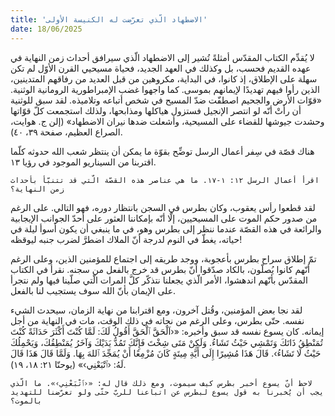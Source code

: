 ```yaml
---
title: 'الاضطهاد الّذي تعرّضت له الكنيسة الأولى'
date: 18/06/2025
---
```


لا يُقدِّم الكتاب المقدّس أمثلةً تُشير إلى الاضطهاد الّذي سيرافق أحداث زمن النهاية في عهده القديم فحسب، بل وكذلك في العهد الجديد، فحياة مسيحيي القرن الأوّل لم تكن سهلة على الإطلاق، إذ كانوا، في البداية، مكروهين من قبل العديد من رفاقهم المتدينين، الذين رأوا فيهم تهديدًا لإيمانهم بموسى. كما واجهوا غضب الإمبراطورية الرومانية الوثنية. «قوّات الأرض والجحيم اصطفّت ضدّ المسيح في شخص أتباعه وتلاميذه. لقد سبق للوثنية أن رأتْ أنّه لو انتصر الإنجيل فستزول هياكلها ومذابحها، ولذلك استجمعت كلّ قوّاتها وحشدت جيوشها للقضاء على المسيحية، وأشعلت ضدها نيران الاضطهاد»  (إلن ج. هوايت، الصراع العظيم، صفحة ٣٩، ٤٠).

هناك قصّة في سِفر أعمال الرسل توضِّح بقوّة ما يمكن أن ينتظر شعب الله حدوثه كلّما اقتربنا من السيناريو الموجود في رؤيا ١٣.

`اقرأ أعمال الرسل ١٢: ١-١٧. ما هي عناصر هذه القصّة الّتي قد تتنبّأ بأحداث زمن النهاية؟`

لقد قطعوا رأس يعقوب، وكان بطرس في السجن بانتظار دوره، فهو التالي. على الرغم من صدور حكم الموت على المسيحيين، إلّا أنّه بإمكاننا العثور على أحدّ الجوانب الإيجابية والرائعة في هذه القصّة عندما ننظر إلى بطرس وهو، في ما ينبغي أن يكون أسوأ ليلة في حياته، يغطّ في النوم لدرجة أنّ الملاك اضطرَّ لضرب جنبه ليوقظه!

تمّ إطلاق سراح بطرس بأعجوبة، ووجد طريقه إلى اجتماع للمؤمنين الذين، وعلى الرغم أنّهم كانوا يُصلّون، بالكاد صدّقوا أنّ بطرس قد خرج بالفعل من سجنه. نقرأ في الكتاب المقدّس بأنّهم اندهشوا، الأمر الّذي يجعلنا نتذكّر كلَّ المرات الّتي صلّينا فيها ولم نتجرأ على الإيمان بأنّ الله سوف يستجيب لنا بالفعل.

لقد نجا بعض المؤمنين، وقُتل آخرون، ومع اقترابنا من نهاية الزمان، سيحدث الشيء نفسه. حتّى بطرس، وعلى الرغم من نجاته في ذلك الوقت، مات في النهاية من أجل إيمانه. كان يسوع نفسه قد سبق وأخبره: «‹اَلْحَقَّ ٱلْحَقَّ أَقُولُ لَكَ: لَمَّا كُنْتَ أَكْثَرَ حَدَاثَةً كُنْتَ تُمَنْطِقُ ذَاتَكَ وَتَمْشِي حَيْثُ تَشَاءُ. وَلَكِنْ مَتَى شِخْتَ فَإِنَّكَ تَمُدُّ يَدَيْكَ وَآخَرُ يُمَنْطِقُكَ، وَيَحْمِلُكَ حَيْثُ لَا تَشَاءُ›. قَالَ هَذَا مُشِيرًا إِلَى أَيَّةِ مِيتَةٍ كَانَ مُزْمِعًا أَنْ يُمَجِّدَ ٱللهَ بِهَا. وَلَمَّا قَالَ هَذَا قَالَ لَهُ: ‹ٱتْبَعْنِي›» (يوحنّا ٢١: ١٨، ١٩).

`لاحظ أنّ يسوع أخبر بطرس كيف سيموت، ومع ذلك قال له: «‹ٱتْبَعْنِي›». ما الّذي يجب أن يُخبرنا به قول يسوع لبطرس عن اتباعنا للربّ حتّى ولو تعرّضنا للتهديد بالموت؟`
